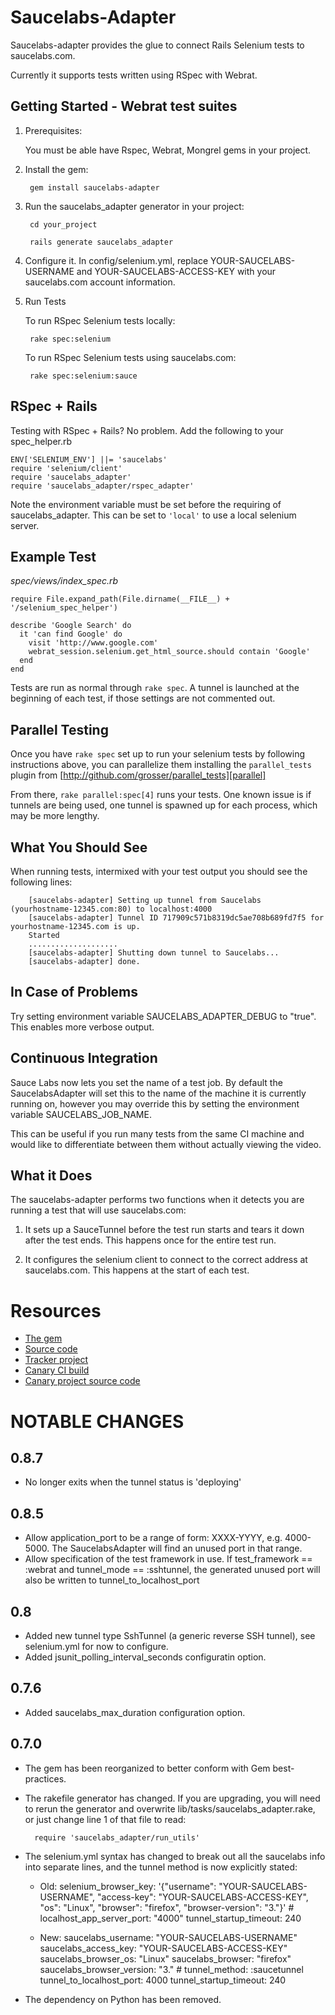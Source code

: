 Saucelabs-Adapter
=================

Saucelabs-adapter provides the glue to connect Rails Selenium tests to saucelabs.com.

Currently it supports tests written using RSpec with Webrat.

Getting Started - Webrat test suites
------------------------------------------------

1. Prerequisites:

    You must be able have Rspec, Webrat, Mongrel gems in your project.

2. Install the gem:

        gem install saucelabs-adapter

3. Run the saucelabs_adapter generator in your project:

        cd your_project

        rails generate saucelabs_adapter

4. Configure it.  In config/selenium.yml, replace YOUR-SAUCELABS-USERNAME and
   YOUR-SAUCELABS-ACCESS-KEY with your saucelabs.com account information.

5. Run Tests

    To run RSpec Selenium tests locally:

        rake spec:selenium

    To run RSpec Selenium tests using saucelabs.com:

        rake spec:selenium:sauce


RSpec + Rails
-------------

Testing with RSpec + Rails? No problem. Add the following to your spec_helper.rb

    ENV['SELENIUM_ENV'] ||= 'saucelabs'
    require 'selenium/client'
    require 'saucelabs_adapter'
    require 'saucelabs_adapter/rspec_adapter'

Note the environment variable must be set before the requiring of saucelabs_adapter.
This can be set to `'local'` to use a local selenium server.

Example Test
------------

*spec/views/index_spec.rb*

    require File.expand_path(File.dirname(__FILE__) + '/selenium_spec_helper')

    describe 'Google Search' do
      it 'can find Google' do
        visit 'http://www.google.com'
        webrat_session.selenium.get_html_source.should contain 'Google'
      end
    end

Tests are run as normal through `rake spec`. A tunnel is launched at the beginning of
each test, if those settings are not commented out.

Parallel Testing
----------------

Once you have `rake spec` set up to run your selenium tests by following instructions
above, you can parallelize them installing the `parallel_tests` plugin from
[http://github.com/grosser/parallel_tests][parallel]

From there, `rake parallel:spec[4]` runs your tests. One known issue is if
tunnels are being used, one tunnel is spawned up for each process, which may
be more lengthy.

  [parallel]: http://github.com/grosser/parallel_tests


What You Should See
-------------------

When running tests, intermixed with your test output you should see the following lines:

        [saucelabs-adapter] Setting up tunnel from Saucelabs (yourhostname-12345.com:80) to localhost:4000
        [saucelabs-adapter] Tunnel ID 717909c571b8319dc5ae708b689fd7f5 for yourhostname-12345.com is up.
        Started
        ....................
        [saucelabs-adapter] Shutting down tunnel to Saucelabs...
        [saucelabs-adapter] done.

In Case of Problems
-------------------
Try setting environment variable SAUCELABS_ADAPTER_DEBUG to "true".  This enables more verbose output.


Continuous Integration
----------------------
Sauce Labs now lets you set the name of a test job.
By default the SaucelabsAdapter will set this to the name of the machine it is currently running on,
however you may override this by setting the environment variable SAUCELABS_JOB_NAME.

This can be useful if you run many tests from the same CI machine and would like to differentiate between
them without actually viewing the video.

What it Does
------------

The saucelabs-adapter performs two functions when it detects you are running a test that will use saucelabs.com:

1. It sets up a SauceTunnel before the test run starts and tears it down after the test ends.  This happens once for the entire test run.

2. It configures the selenium client to connect to the correct address at saucelabs.com.  This happens at the start of each test.

Resources
=========
* [The gem](http://gemcutter.org/gems/saucelabs-adapter)
* [Source code](http://github.com/pivotal/saucelabs-adapter)
* [Tracker project](http://www.pivotaltracker.com/projects/59050)
* [Canary CI build](http://ci.pivotallabs.com:3333/builds/SaucelabsCanary)
* [Canary project source code](http://github.com/pivotal/saucelabs-canary)

NOTABLE CHANGES
===============

0.8.7
-----
- No longer exits when the tunnel status is 'deploying'

0.8.5
-----
- Allow application_port to be a range of form: XXXX-YYYY, e.g. 4000-5000.  The SaucelabsAdapter will find an unused port in that range.
- Allow specification of the test framework in use.  If test_framework == :webrat and tunnel_mode == :sshtunnel, the generated unused port will also be written to tunnel_to_localhost_port

0.8
---
- Added new tunnel type SshTunnel (a generic reverse SSH tunnel), see selenium.yml for now to configure.
- Added jsunit_polling_interval_seconds configuratin option.

0.7.6
-----
- Added saucelabs_max_duration configuration option.

0.7.0
-----
- The gem has been reorganized to better conform with Gem best-practices.

- The rakefile generator has changed.  If you are upgrading, you will need to rerun the generator and overwrite lib/tasks/saucelabs_adapter.rake,
or just change line 1 of that file to read:

        require 'saucelabs_adapter/run_utils'

- The selenium.yml syntax has changed to break out all the saucelabs info into separate lines, and the tunnel method is now explicitly stated:

    - Old:
            selenium_browser_key: '{"username": "YOUR-SAUCELABS-USERNAME", "access-key": "YOUR-SAUCELABS-ACCESS-KEY", "os": "Linux", "browser": "firefox", "browser-version": "3."}'
            #
            localhost_app_server_port: "4000"
            tunnel_startup_timeout: 240

    - New:
            saucelabs_username: "YOUR-SAUCELABS-USERNAME"
            saucelabs_access_key: "YOUR-SAUCELABS-ACCESS-KEY"
            saucelabs_browser_os: "Linux"
            saucelabs_browser: "firefox"
            saucelabs_browser_version: "3."
            #
            tunnel_method: :saucetunnel
            tunnel_to_localhost_port: 4000
            tunnel_startup_timeout: 240
            
- The dependency on Python has been removed.
